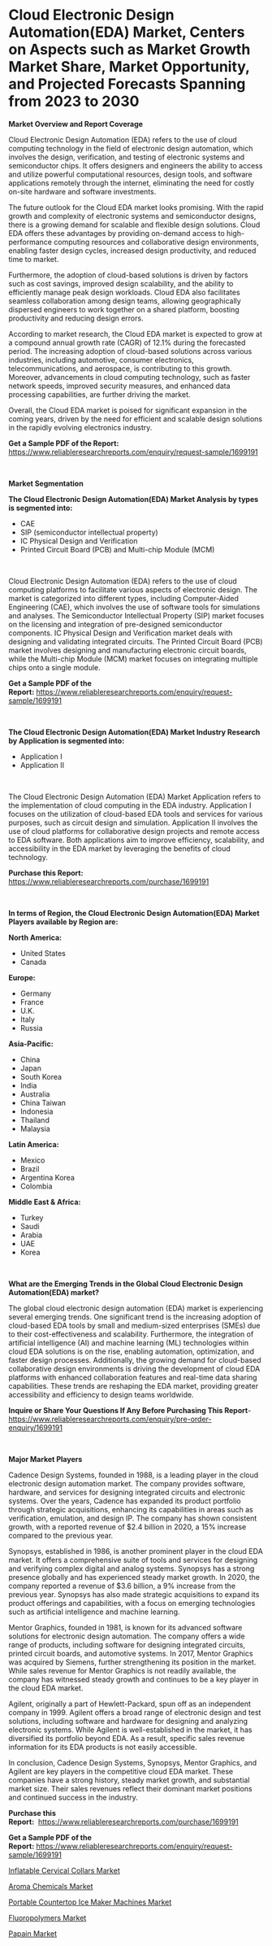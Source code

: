 <p><h1>Cloud Electronic Design Automation(EDA) Market, Centers on Aspects such as Market Growth Market Share, Market Opportunity, and Projected Forecasts Spanning from 2023 to 2030</h1></p><p><strong>Market Overview and Report Coverage</strong></p>
<p><p>Cloud Electronic Design Automation (EDA) refers to the use of cloud computing technology in the field of electronic design automation, which involves the design, verification, and testing of electronic systems and semiconductor chips. It offers designers and engineers the ability to access and utilize powerful computational resources, design tools, and software applications remotely through the internet, eliminating the need for costly on-site hardware and software investments.</p><p>The future outlook for the Cloud EDA market looks promising. With the rapid growth and complexity of electronic systems and semiconductor designs, there is a growing demand for scalable and flexible design solutions. Cloud EDA offers these advantages by providing on-demand access to high-performance computing resources and collaborative design environments, enabling faster design cycles, increased design productivity, and reduced time to market.</p><p>Furthermore, the adoption of cloud-based solutions is driven by factors such as cost savings, improved design scalability, and the ability to efficiently manage peak design workloads. Cloud EDA also facilitates seamless collaboration among design teams, allowing geographically dispersed engineers to work together on a shared platform, boosting productivity and reducing design errors.</p><p>According to market research, the Cloud EDA market is expected to grow at a compound annual growth rate (CAGR) of 12.1% during the forecasted period. The increasing adoption of cloud-based solutions across various industries, including automotive, consumer electronics, telecommunications, and aerospace, is contributing to this growth. Moreover, advancements in cloud computing technology, such as faster network speeds, improved security measures, and enhanced data processing capabilities, are further driving the market.</p><p>Overall, the Cloud EDA market is poised for significant expansion in the coming years, driven by the need for efficient and scalable design solutions in the rapidly evolving electronics industry.</p></p>
<p><strong>Get a Sample PDF of the Report:</strong> <a href="https://www.reliableresearchreports.com/enquiry/request-sample/1699191">https://www.reliableresearchreports.com/enquiry/request-sample/1699191</a></p>
<p>&nbsp;</p>
<p><strong>Market Segmentation</strong></p>
<p><strong>The Cloud Electronic Design Automation(EDA) Market Analysis by types is segmented into:</strong></p>
<p><ul><li>CAE</li><li>SIP (semiconductor intellectual property)</li><li>IC Physical Design and Verification</li><li>Printed Circuit Board (PCB) and Multi-chip Module (MCM)</li></ul></p>
<p>&nbsp;</p>
<p><p>Cloud Electronic Design Automation (EDA) refers to the use of cloud computing platforms to facilitate various aspects of electronic design. The market is categorized into different types, including Computer-Aided Engineering (CAE), which involves the use of software tools for simulations and analyses. The Semiconductor Intellectual Property (SIP) market focuses on the licensing and integration of pre-designed semiconductor components. IC Physical Design and Verification market deals with designing and validating integrated circuits. The Printed Circuit Board (PCB) market involves designing and manufacturing electronic circuit boards, while the Multi-chip Module (MCM) market focuses on integrating multiple chips onto a single module.</p></p>
<p><strong>Get a Sample PDF of the Report:</strong>&nbsp;<a href="https://www.reliableresearchreports.com/enquiry/request-sample/1699191">https://www.reliableresearchreports.com/enquiry/request-sample/1699191</a></p>
<p>&nbsp;</p>
<p><strong>The Cloud Electronic Design Automation(EDA) Market Industry Research by Application is segmented into:</strong></p>
<p><ul><li>Application I</li><li>Application II</li></ul></p>
<p>&nbsp;</p>
<p><p>The Cloud Electronic Design Automation (EDA) Market Application refers to the implementation of cloud computing in the EDA industry. Application I focuses on the utilization of cloud-based EDA tools and services for various purposes, such as circuit design and simulation. Application II involves the use of cloud platforms for collaborative design projects and remote access to EDA software. Both applications aim to improve efficiency, scalability, and accessibility in the EDA market by leveraging the benefits of cloud technology.</p></p>
<p><strong>Purchase this Report:</strong>&nbsp; <a href="https://www.reliableresearchreports.com/purchase/1699191">https://www.reliableresearchreports.com/purchase/1699191</a></p>
<p>&nbsp;</p>
<p><strong>In terms of Region, the Cloud Electronic Design Automation(EDA) Market Players available by Region are:</strong></p>
<p>
    <p> <strong> North America: </strong>
        <ul>
            <li>United States</li>
            <li>Canada</li>
        </ul>
        </p> 
    <p> <strong> Europe: </strong>
        <ul>
            <li>Germany</li>
            <li>France</li>
            <li>U.K.</li>
            <li>Italy</li>
            <li>Russia</li>
        </ul>
        </p> 
    <p> <strong> Asia-Pacific: </strong>
        <ul>
            <li>China</li>
            <li>Japan</li>
            <li>South Korea</li>
            <li>India</li>
            <li>Australia</li>
            <li>China Taiwan</li>
            <li>Indonesia</li>
            <li>Thailand</li>
            <li>Malaysia</li>
        </ul>
        </p> 
    <p> <strong> Latin America: </strong>
        <ul>
            <li>Mexico</li>
            <li>Brazil</li>
            <li>Argentina Korea</li>
            <li>Colombia</li>
        </ul>
        </p> 
    <p> <strong> Middle East & Africa: </strong>
        <ul>
            <li>Turkey</li>
            <li>Saudi</li>
            <li>Arabia</li>
            <li>UAE</li>
            <li>Korea</li>
        </ul>
    </p>
    </p>
<p>&nbsp;</p>
<p><strong>What are the Emerging Trends in the Global Cloud Electronic Design Automation(EDA) market?</strong></p>
<p><p>The global cloud electronic design automation (EDA) market is experiencing several emerging trends. One significant trend is the increasing adoption of cloud-based EDA tools by small and medium-sized enterprises (SMEs) due to their cost-effectiveness and scalability. Furthermore, the integration of artificial intelligence (AI) and machine learning (ML) technologies within cloud EDA solutions is on the rise, enabling automation, optimization, and faster design processes. Additionally, the growing demand for cloud-based collaborative design environments is driving the development of cloud EDA platforms with enhanced collaboration features and real-time data sharing capabilities. These trends are reshaping the EDA market, providing greater accessibility and efficiency to design teams worldwide.</p></p>
<p><strong>Inquire or Share Your Questions If Any Before Purchasing This Report</strong>- <a href="https://www.reliableresearchreports.com/enquiry/pre-order-enquiry/1699191">https://www.reliableresearchreports.com/enquiry/pre-order-enquiry/1699191</a></p>
<p>&nbsp;</p>
<p><strong>Major Market Players</strong></p>
<p><p>Cadence Design Systems, founded in 1988, is a leading player in the cloud electronic design automation market. The company provides software, hardware, and services for designing integrated circuits and electronic systems. Over the years, Cadence has expanded its product portfolio through strategic acquisitions, enhancing its capabilities in areas such as verification, emulation, and design IP. The company has shown consistent growth, with a reported revenue of $2.4 billion in 2020, a 15% increase compared to the previous year.</p><p>Synopsys, established in 1986, is another prominent player in the cloud EDA market. It offers a comprehensive suite of tools and services for designing and verifying complex digital and analog systems. Synopsys has a strong presence globally and has experienced steady market growth. In 2020, the company reported a revenue of $3.6 billion, a 9% increase from the previous year. Synopsys has also made strategic acquisitions to expand its product offerings and capabilities, with a focus on emerging technologies such as artificial intelligence and machine learning.</p><p>Mentor Graphics, founded in 1981, is known for its advanced software solutions for electronic design automation. The company offers a wide range of products, including software for designing integrated circuits, printed circuit boards, and automotive systems. In 2017, Mentor Graphics was acquired by Siemens, further strengthening its position in the market. While sales revenue for Mentor Graphics is not readily available, the company has witnessed steady growth and continues to be a key player in the cloud EDA market.</p><p>Agilent, originally a part of Hewlett-Packard, spun off as an independent company in 1999. Agilent offers a broad range of electronic design and test solutions, including software and hardware for designing and analyzing electronic systems. While Agilent is well-established in the market, it has diversified its portfolio beyond EDA. As a result, specific sales revenue information for its EDA products is not easily accessible.</p><p>In conclusion, Cadence Design Systems, Synopsys, Mentor Graphics, and Agilent are key players in the competitive cloud EDA market. These companies have a strong history, steady market growth, and substantial market size. Their sales revenues reflect their dominant market positions and continued success in the industry.</p></p>
<p><strong>Purchase this Report:</strong>&nbsp;&nbsp;<a href="https://www.reliableresearchreports.com/purchase/1699191">https://www.reliableresearchreports.com/purchase/1699191</a></p>
<p></p>
<p><strong>Get a Sample PDF of the Report:</strong>&nbsp;<a href="https://www.reliableresearchreports.com/enquiry/request-sample/1699191">https://www.reliableresearchreports.com/enquiry/request-sample/1699191</a></p>
<p><p><a href="https://medium.com/@adolfoadams1988/inflatable-cervical-collars-market-focuses-on-market-share-size-and-projected-forecast-till-2030-069cc4d8f63d">Inflatable Cervical Collars Market</a></p><p><a href="https://www.linkedin.com/pulse/aroma-chemicals-market-research-report-unlocks-analysis-financial-1jyre/">Aroma Chemicals Market</a></p><p><a href="https://medium.com/@noemiharvey05/portable-countertop-ice-maker-machines-market-report-reveals-the-latest-trends-and-growth-d784c9f2a000">Portable Countertop Ice Maker Machines Market</a></p><p><a href="https://www.linkedin.com/pulse/fluoropolymers-market-research-report-unlocks-analysis-lgvle/">Fluoropolymers Market</a></p><p><a href="https://www.linkedin.com/pulse/papain-market-research-report-unlocks-analysis-financial-status-bacye/">Papain Market</a></p></p>